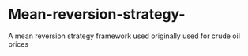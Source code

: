 # Mean-reversion-strategy-
A mean reversion strategy framework used originally used for crude oil prices 
